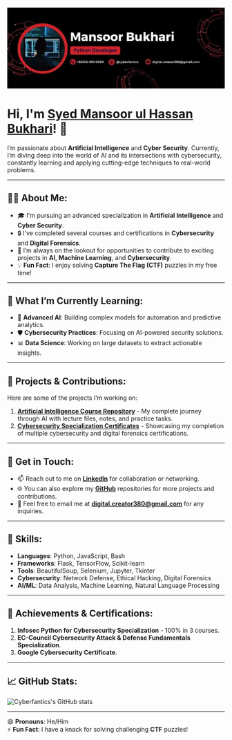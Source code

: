 ![Welcome Banner](./assets/banner.jpg)

# Hi, I'm [Syed Mansoor ul Hassan Bukhari](https://github.com/cyberfantics)! 👋

I’m passionate about **Artificial Intelligence** and **Cyber Security**. Currently, I’m diving deep into the world of AI and its intersections with cybersecurity, constantly learning and applying cutting-edge techniques to real-world problems.

---

## 👨‍💻 About Me:
- 🎓 I'm pursuing an advanced specialization in **Artificial Intelligence** and **Cyber Security**.
- 🔒 I’ve completed several courses and certifications in **Cybersecurity** and **Digital Forensics**.
- 🎯 I’m always on the lookout for opportunities to contribute to exciting projects in **AI**, **Machine Learning**, and **Cybersecurity**.
- 💡 **Fun Fact**: I enjoy solving **Capture The Flag (CTF)** puzzles in my free time!

---

## 🌱 What I’m Currently Learning:
- 🤖 **Advanced AI**: Building complex models for automation and predictive analytics.
- 🛡️ **Cybersecurity Practices**: Focusing on AI-powered security solutions.
- 📊 **Data Science**: Working on large datasets to extract actionable insights.

---

## 💼 Projects & Contributions:
Here are some of the projects I’m working on:
1. **[Artificial Intelligence Course Repository](https://github.com/cyberfantics/AI-Course)** - My complete journey through AI with lecture files, notes, and practice tasks.
2. **[Cybersecurity Specialization Certificates](https://github.com/cyberfantics/cybersecurity-certificates)** - Showcasing my completion of multiple cybersecurity and digital forensics certifications.

---

## 💬 Get in Touch:
- 📫 Reach out to me on **[LinkedIn](https://www.linkedin.com/in/mansoor-bukhari-77549a264/)** for collaboration or networking.
- 🌐 You can also explore my **[GitHub](https://github.com/cyberfantics)** repositories for more projects and contributions.
- 📧 Feel free to email me at **[digital.creator380@gmail.com](mailto:digital.creator380@gmail.com)** for any inquiries.

---

## 💼 Skills:
- **Languages**: Python, JavaScript, Bash
- **Frameworks**: Flask, TensorFlow, Scikit-learn
- **Tools**: BeautifulSoup, Selenium, Jupyter, Tkinter
- **Cybersecurity**: Network Defense, Ethical Hacking, Digital Forensics
- **AI/ML**: Data Analysis, Machine Learning, Natural Language Processing

---

## 🌟 Achievements & Certifications:
1. **Infosec Python for Cybersecurity Specialization** - 100% in 3 courses.
2. **EC-Council Cybersecurity Attack & Defense Fundamentals Specialization**.
3. **Google Cybersecurity Certificate**.

---

## 📈 GitHub Stats:
![Cyberfantics's GitHub stats](https://github-readme-stats.vercel.app/api?username=cyberfantics&show_icons=true&theme=radical)

---

😄 **Pronouns**: He/Him  
⚡ **Fun Fact**: I have a knack for solving challenging **CTF** puzzles!

